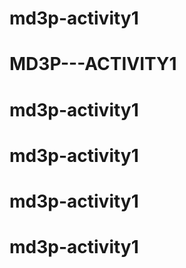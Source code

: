 # md3p-activity1
# MD3P---ACTIVITY1
# md3p-activity1
# md3p-activity1
# md3p-activity1
# md3p-activity1
